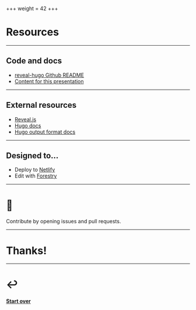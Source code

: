 +++
weight = 42
+++

# Resources

---

## Code and docs

- [reveal-hugo Github README](https://github.com/dzello/reveal-hugo)
- [Content for this presentation](https://github.com/dzello/reveal-hugo/tree/master/exampleSite)

---

## External resources

- [Reveal.js](https://revealjs.com/)
- [Hugo docs](https://gohugo.io/)
- [Hugo output format docs](https://gohugo.io/templates/output-formats/)

---

## Designed to...

- Deploy to [Netlify](https://netlify.com/)
- Edit with [Forestry](https://forestry.io/)

---

# 🙏

Contribute by opening issues and pull requests.

---

# Thanks!

---

# ↩️

#### [Start over](#)
